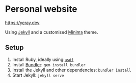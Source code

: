 # Personal website

https://yeray.dev

Using [Jekyll](https://jekyllrb.com) and a customised [Minima](https://github.com/jekyll/minima) theme.

## Setup

1. Install Ruby, ideally using [`asdf`](https://asdf-vm.com/)
2. Install [Bundler](https://bundler.io/): `gem install bundler`
3. Install the Jekyll and other dependencies: `bundler install`
4. Start Jekyll: `jekyll serve`
